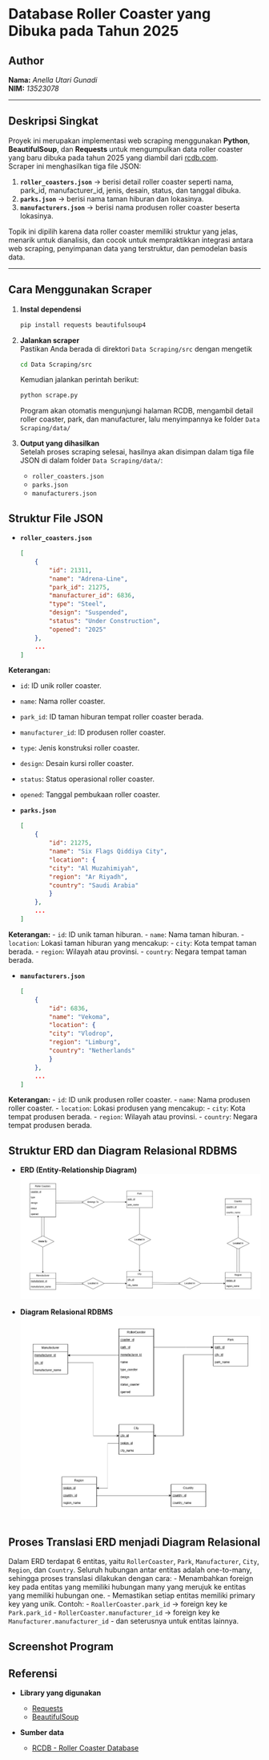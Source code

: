 # Database Roller Coaster yang Dibuka pada Tahun 2025

## Author
**Nama:** *Anella Utari Gunadi*  
**NIM:** *13523078*  

---

## Deskripsi Singkat
Proyek ini merupakan implementasi web scraping menggunakan **Python**, **BeautifulSoup**, dan **Requests** untuk mengumpulkan data roller coaster yang baru dibuka pada tahun 2025 yang diambil dari [rcdb.com](https://rcdb.com/r.htm?order=1&ot=2&op=2025).  
Scraper ini menghasilkan tiga file JSON:  

1. **`roller_coasters.json`** → berisi detail roller coaster seperti nama, park_id, manufacturer_id, jenis, desain, status, dan tanggal dibuka.  
2. **`parks.json`** → berisi nama taman hiburan dan lokasinya.  
3. **`manufacturers.json`** → berisi nama produsen roller coaster beserta lokasinya.  

Topik ini dipilih karena data roller coaster memiliki struktur yang jelas, menarik untuk dianalisis, dan cocok untuk mempraktikkan integrasi antara web scraping, penyimpanan data yang terstruktur, dan pemodelan basis data.

---

## Cara Menggunakan Scraper

1. **Instal dependensi**  
   ```bash
   pip install requests beautifulsoup4

2. **Jalankan scraper**  
   Pastikan Anda berada di direktori `Data Scraping/src` dengan mengetik
   ```bash
   cd Data Scraping/src
   ```
   Kemudian jalankan perintah berikut:  
   ```bash
   python scrape.py
   ```
   Program akan otomatis mengunjungi halaman RCDB, mengambil detail roller coaster, park, dan manufacturer, lalu menyimpannya ke folder `Data Scraping/data/`

3. **Output yang dihasilkan**  
   Setelah proses scraping selesai, hasilnya akan disimpan dalam tiga file JSON di dalam folder `Data Scraping/data/`:
   - `roller_coasters.json`
   - `parks.json`
   - `manufacturers.json`

## Struktur File JSON

- **`roller_coasters.json`**  
    ```json
    [
        {
            "id": 21311,
            "name": "Adrena-Line",
            "park_id": 21275,
            "manufacturer_id": 6836,
            "type": "Steel",
            "design": "Suspended",
            "status": "Under Construction",
            "opened": "2025"
        },
        ...
    ]
    ```
**Keterangan:**
  - `id`: ID unik roller coaster.
  - `name`: Nama roller coaster.
  - `park_id`: ID taman hiburan tempat roller coaster berada.
  - `manufacturer_id`: ID produsen roller coaster.
  - `type`: Jenis konstruksi roller coaster.
  - `design`: Desain kursi roller coaster.
  - `status`: Status operasional roller coaster.
  - `opened`: Tanggal pembukaan roller coaster.

- **`parks.json`**  
    ```json
    [
        {
            "id": 21275,
            "name": "Six Flags Qiddiya City",
            "location": {
            "city": "Al Muzahimiyah",
            "region": "Ar Riyadh",
            "country": "Saudi Arabia"
            }
        },
        ...
    ]
    ```
**Keterangan:**
    - `id`: ID unik taman hiburan.
    - `name`: Nama taman hiburan.
    - `location`: Lokasi taman hiburan yang mencakup:
        - `city`: Kota tempat taman berada.
        - `region`: Wilayah atau provinsi.
        - `country`: Negara tempat taman berada.

- **`manufacturers.json`**  
    ```json
    [
        {
            "id": 6836,
            "name": "Vekoma",
            "location": {
            "city": "Vlodrop",
            "region": "Limburg",
            "country": "Netherlands"
            }
        },
        ...
    ]
    ```
**Keterangan:**
    - `id`: ID unik produsen roller coaster.
    - `name`: Nama produsen roller coaster.
    - `location`: Lokasi produsen yang mencakup:
        - `city`: Kota tempat produsen berada.
        - `region`: Wilayah atau provinsi.
        - `country`: Negara tempat produsen berada.

## Struktur ERD dan Diagram Relasional RDBMS

- **ERD (Entity-Relationship Diagram)**    
![ERD Roller Coaster](https://raw.githubusercontent.com/AnellaUtari/Seleksi-2025-Tugas-1/main/Data%20Storing/design/ERD.jpg)

- **Diagram Relasional RDBMS**  
![Diagram Relasional Roller Coaster](https://raw.githubusercontent.com/AnellaUtari/Seleksi-2025-Tugas-1/main/Data%20Storing/design/Relational_Diagram.jpg)

## Proses Translasi ERD menjadi Diagram Relasional
Dalam ERD terdapat 6 entitas, yaitu `RollerCoaster`, `Park`, `Manufacturer`, `City`, `Region`, dan `Country`.
Seluruh hubungan antar entitas adalah one-to-many, sehingga proses translasi dilakukan dengan cara:
    - Menambahkan foreign key pada entitas yang memiliki hubungan many yang merujuk ke entitas yang memiliki hubungan one.
    - Memastikan setiap entitas memiliki primary key yang unik.
    Contoh:
        - `RoallerCoaster.park_id` -> foreign key ke `Park.park_id`
        - `RollerCoaster.manufacturer_id` -> foreign key ke `Manufacturer.manufacturer_id`
        - dan seterusnya untuk entitas lainnya.

## Screenshot Program



## Referensi

- **Library yang digunakan**  
    - [Requests](https://docs.python-requests.org/en/latest/)
    - [BeautifulSoup](https://www.crummy.com/software/BeautifulSoup/bs4/doc/)

- **Sumber data**  
    - [RCDB - Roller Coaster Database](https://rcdb.com/r.htm?order=1&ot=2&op=2025)